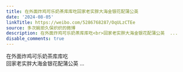 ```yaml
---
title: 在外面炸鸡可乐奶茶库库吃回家老实胖大海金银花配蒲公英
date: '2024-08-05'
linkTitle: https://weibo.com/5286768287/OqULzCTEe
source: 多次婉拒久保织织的微博
description: 在外面炸鸡可乐奶茶库库吃<br>回家老实胖大海金银花配蒲公英  ...
disable_comments: true
---
```

在外面炸鸡可乐奶茶库库吃<br>回家老实胖大海金银花配蒲公英  ...